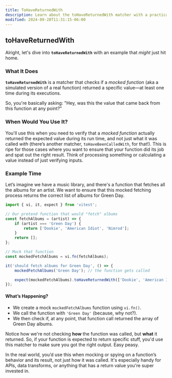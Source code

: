 ```yaml
---
title: ToHaveReturnedWith
description: Learn about the toHaveReturnedWith matcher with a practical example.
modified: 2024-09-28T11:31:15-06:00
---
```


## toHaveReturnedWith

Alright, let's dive into **`toHaveReturnedWith`** with an example that *might* just hit home.

### What It Does

**`toHaveReturnedWith`** is a matcher that checks if a *mocked function* (aka a simulated version of a real function) returned a specific value—at least one time during its executions.

So, you're basically asking: "Hey, was this the value that came back from this function at any point?"

### When Would You Use It?

You'll use this when you need to verify that a *mocked function* actually returned the expected value during its run time, and not just what it was called *with* (there’s another matcher, `toHaveBeenCalledWith`, for that!). This is ripe for those cases where you want to ensure that your function did its job and spat out the right result. Think of processing something or calculating a value instead of just verifying inputs.

### Example Time

Let’s imagine we have a music library, and there's a function that fetches all the albums for an artist. We want to ensure that this mocked fetching process returns the correct list of albums for Green Day.

```javascript
import { vi, it, expect } from 'vitest';

// Our pretend function that would "fetch" albums
const fetchAlbums = (artist) => {
	if (artist === 'Green Day') {
		return ['Dookie', 'American Idiot', 'Nimrod'];
	}
	return [];
};

// Mock that function
const mockedFetchAlbums = vi.fn(fetchAlbums);

it('should fetch albums for Green Day', () => {
	mockedFetchAlbums('Green Day'); // the function gets called

	expect(mockedFetchAlbums).toHaveReturnedWith(['Dookie', 'American Idiot', 'Nimrod']);
});
```

#### What’s Happening?

- We create a mock `mockedFetchAlbums` function using `vi.fn()`.
- We call the function with `'Green Day'` (because, why not?).
- We then check if, at any point, that function call returned the array of Green Day albums.

Notice how we're not checking **how** the function was called, but **what** it returned. So, if your function is expected to return specific stuff, you'd use this matcher to make sure you got the right output. Easy peasy.

In the real world, you’d use this when mocking or spying on a function’s behavior and its result, not just how it was called. It's especially handy for APIs, data transforms, or anything that has a return value you're super invested in.

```ts
```
